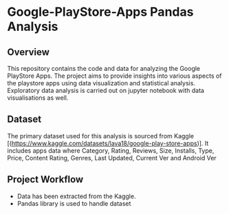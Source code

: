 # Google-PlayStore-Apps Pandas Analysis

## Overview
This repository contains the code and data for analyzing the Google PlayStore Apps. The project aims to provide insights into various aspects of the playstore apps using data visualization and statistical analysis. Exploratory data analysis is carried out on jupyter notebook with data visualisations as well.

## Dataset
The primary dataset used for this analysis is sourced from Kaggle [(https://www.kaggle.com/datasets/lava18/google-play-store-apps)]. It includes apps data where Category, Rating, Reviews,	Size,	Installs,	Type,	Price, Content Rating,	Genres,	Last Updated,	Current Ver and	Android Ver

## Project Workflow
 - Data has been extracted from the Kaggle.
 - Pandas library is used to handle dataset
